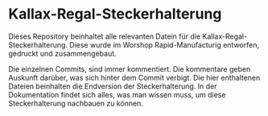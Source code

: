 # Kallax-Regal-Steckerhalterung

Dieses Repository beinhaltet alle relevanten Datein für die Kallax-Regal-Steckerhalterung.
Diese wurde im Worshop Rapid-Manufacturig entworfen, gedruckt und zusammengebaut.

Die einzelnen Commits, sind immer kommentiert. Die kommentare geben Auskunft darüber, was sich hinter dem Commit verbigt.
Die hier enthaltenen Dateien beinhalten die Endversion der Steckerhalterung.
In der Dokumentation findet sich alles, was man wissen muss, um diese Steckerhalterung nachbauen zu können.
